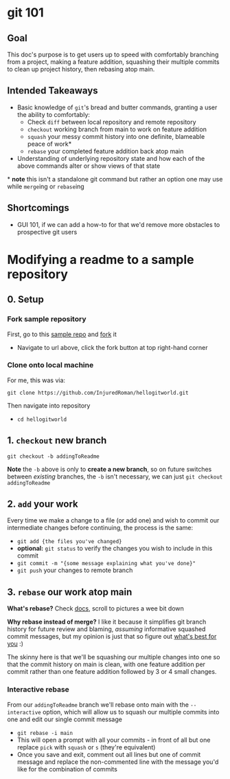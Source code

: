 # git 101
## Goal
This doc's purpose is to get users up to speed with comfortably branching from a project, making a feature addition, squashing their multiple commits to clean up project history, then rebasing atop main.

## Intended Takeaways
- Basic knowledge of `git`'s bread and butter commands, granting a user the ability to comfortably:
  - Check `diff` between local repository and remote repository
  - `checkout` working branch from main to work on feature addition 
  - `squash` your messy commit history into one definite, blameable peace of work*
  - `rebase` your completed feature addition back atop main
- Understanding of underlying repository state and how each of the above commands alter or show views of that state

\* **note** this isn't a standalone git command but rather an option one may use while `merge`ing or `rebase`ing

## Shortcomings
- GUI 101, if we can add a how-to for that we'd remove more obstacles to prospective git users


# Modifying a readme to a sample repository
## 0. Setup
### Fork sample repository
First, go to this [sample repo](https://github.com/githubtraining/hellogitworld) and [fork](https://docs.github.com/en/get-started/quickstart/fork-a-repo) it
-  Navigate to url above, click the fork button at top right-hand corner

### Clone onto local machine
For me, this was via:

```git clone https://github.com/InjuredRoman/hellogitworld.git```

Then navigate into repository
- `cd hellogitworld`

## 1. `checkout` new branch
``` git checkout -b addingToReadme ```

**Note** the `-b` above is only to **create a new branch**, so on future switches between *existing* branches, the `-b` isn't necessary, we can just `git checkout addingToReadme`

## 2. `add` your work
Every time we make a change to a file (or add one) and wish to commit our intermediate changes before continuing, the process is the same: 
- `git add {the files you've changed}`
- **optional:** `git status`  to verify the changes you wish to include in this commit
- `git commit -m "{some message explaining what you've done}"`
- `git push` your changes to remote branch

## 3. `rebase` our work atop main
**What's rebase?** Check [docs](https://git-scm.com/docs/git-rebase), scroll to pictures a wee bit down

**Why rebase instead of merge?** I like it because it simplifies git branch history for future review and blaming, *assuming* informative squashed commit messages, but my opinion is just that so figure out [what's best for you](https://www.atlassian.com/git/tutorials/merging-vs-rebasing) :)

The skinny here is that we'll be squashing our multiple changes into one so that the commit history on main is clean, with one feature addition per commit rather than one feature addition followed by 3 or 4 small changes.
### Interactive rebase
From our `addingToReadme` branch we'll rebase onto main with the `--interactive` option, which will allow us to squash our multiple commits into one and edit our single commit message
- ``` git rebase -i main ```
- This will open a prompt with all your commits - in front of all but one replace `pick` with `squash` or `s` (they're equivalent) 
- Once you save and exit, comment out all lines but one of commit message and replace the non-commented line with the message you'd like for the combination of commits


